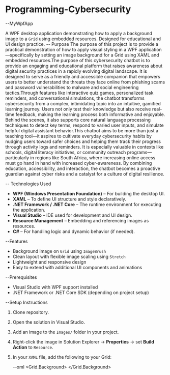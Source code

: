 # Programming-Cybersecurity
--MyWpfApp

A WPF desktop application demonstrating how to apply a background image to a `Grid` using embedded resources. Designed for educational and UI design practice.
-- Purpose
The purpose of this project is to provide a practical demonstration of how to apply visual styling in a WPF application—specifically by setting an image background for a Grid using XAML and embedded resources.The purpose of this cybersecurity chatbot is to provide an engaging and educational platform that raises awareness about digital security practices in a rapidly evolving digital landscape. It is designed to serve as a friendly and accessible companion that empowers users to better understand the threats they face online from phishing scams and password vulnerabilities to malware and social engineering tactics.Through features like interactive quiz games, personalized task reminders, and conversational simulations, the chatbot transforms cybersecurity from a complex, intimidating topic into an intuitive, gamified learning journey. Users not only test their knowledge but also receive real-time feedback, making the learning process both informative and enjoyable. Behind the scenes, it also supports core natural language processing techniques to detect key terms, respond to varied user inputs, and simulate helpful digital assistant behavior.This chatbot aims to be more than just a teaching tool—it aspires to cultivate everyday cybersecurity habits by nudging users toward safer choices and helping them track their progress through activity logs and reminders. It is especially valuable in contexts like schools, digital literacy initiatives, or community outreach programs—particularly in regions like South Africa, where increasing online access must go hand in hand with increased cyber-awareness. By combining education, accessibility, and interaction, the chatbot becomes a proactive guardian against cyber risks and a catalyst for a culture of digital resilience.

-- Technologies Used
- **WPF (Windows Presentation Foundation)** – For building the desktop UI.
- **XAML** – To define UI structure and style declaratively.
- **.NET Framework / .NET Core** – The runtime environment for executing the application.
- **Visual Studio** – IDE used for development and UI design.
- **Resource Management** – Embedding and referencing images as resources.
- **C#** – For handling logic and dynamic behavior (if needed).

--Features
- Background image on `Grid` using `ImageBrush`
- Clean layout with flexible image scaling using `Stretch`
- Lightweight and responsive design
- Easy to extend with additional UI components and animations


--Prerequisites
- Visual Studio with WPF support installed
- .NET Framework or .NET Core SDK (depending on project setup)

--Setup Instructions
1. Clone repository.
2. Open the solution in Visual Studio.
3. Add an image to the `Images/` folder in your project.
4. Right-click the image in Solution Explorer → **Properties** → set **Build Action** to `Resource`.
5. In your `XAML` file, add the following to your Grid:

   --xml
   <Grid.Background>
       <ImageBrush ImageSource="Images/background.jpg" Stretch="UniformToFill"/>
   </Grid.Background>
